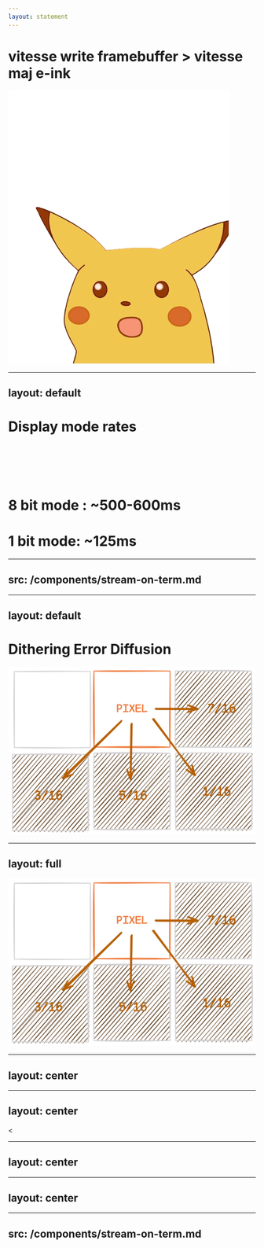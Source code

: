 ```yaml
---
layout: statement
---
```

<h1 class="doom-gradient">
vitesse write framebuffer > vitesse maj e-ink
</h1>


<img absolute class="bottom-0 right-0"  src="/pages/6-fps-and-dithering/assets/surpirsed.png" h-50/>


---
layout: default
---
# <span class="doom-gradient">Display mode rates</span>


<br/>
<br/>
<br/>
<br/>

# 8 bit mode : ~500-600ms
# 1 bit mode: ~125ms


---
src: /components/stream-on-term.md
---

---
layout: default
---
# <span class="doom-gradient">Dithering Error Diffusion</span>

<div class="flex w-full h-full items-center justify-center">
<img src="/pages/6-fps-and-dithering/assets/floyd-steinberg.png" h-90/>
</div>

---
layout: full
---

<div class="grid grid-flow-col auto-cols-max">
<DitheringDemo />
<img src="/pages/6-fps-and-dithering/assets/floyd-steinberg.png" h-50 m-10 mt-25/>
</div>

---
layout: center
---
<DitherImage :badge-text="'Original'" :image-url="'/pages/6-fps-and-dithering/assets/spongebob.png'"></DitherImage>

---
layout: center
---
<DitherImage :badge-text="'Greyscale'" :image-url="'/pages/6-fps-and-dithering/assets/spongebob.png'" :effect="'greyscale'"><</DitherImage>

---
layout: center
---
<DitherImage :badge-text="'1 bit (B/W)'" :image-url="'/pages/6-fps-and-dithering/assets/spongebob.png'" :effect="'bw'"></DitherImage>

---
layout: center
---
<DitherImage :badge-text="'1 Bit dithered'" :image-url="'/pages/6-fps-and-dithering/assets/spongebob.png'" :effect="'floyd-steinberg'"></DitherImage>

---
src: /components/stream-on-term.md
---
